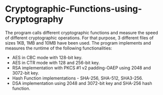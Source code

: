 # Cryptographic-Functions-using-Cryptography

The program calls different cryptographic functions and measure the speed of different cryptographic operations. For that purpose, 3 different files of sizes 1KB, 1MB and 10MB have been used. The program implements and measures the runtime of the following functionalities:

<ul>
<li>AES in CBC mode with 128-bit key.</li>
<li>AES in CTR mode with 128 and 256-bit key.</li>
<li>RSA implementation with PKCS #1 v2 padding-OAEP using 2048 and 3072-bit key.</li>
<li>Hash Function implementations - SHA-256, SHA-512, SHA3-256.</li>
<li>DSA implementation using 2048 and 3072-bit key and SHA-256 hash function.</li>
</ul>
